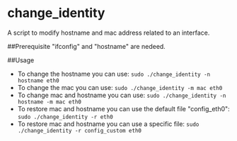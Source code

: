 # change_identity
A script to modify hostname and mac address related to an interface.

##Prerequisite
"ifconfig" and "hostname" are nedeed.

##Usage
- To change the hostname you can use: ```sudo ./change_identity -n hostname eth0```
- To change the mac you can use: ```sudo ./change_identity -m mac eth0```
- To change mac and hostname you can use: ```sudo ./change_identity -n hostname -m mac eth0```
- To restore mac and hostname you can use the default file "config_eth0": ```sudo ./change_identity -r eth0```
- To restore mac and hostname you can use a specific file: ```sudo ./change_identity -r config_custom eth0```

